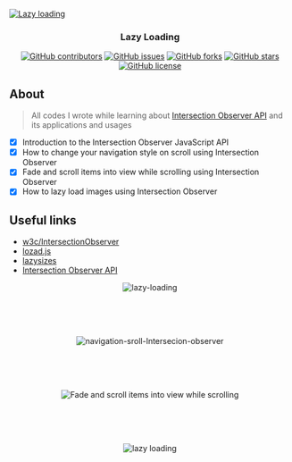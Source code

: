 <p align="center">
  <a href="https://github.com/AbdallahHemdan/Lazy-Loading" rel="noopener">
    
  ![Lazy loading](https://user-images.githubusercontent.com/40190772/91656758-791dc700-eabb-11ea-95d7-94957917dc35.png)
  
  </a>
</p>

<h3 align="center">Lazy Loading</h3>
<div align="center">
  
  [![GitHub contributors](https://img.shields.io/github/contributors/AbdallahHemdan/Lazy-Loading)](https://github.com/AbdallahHemdan/Lazy-Loading/contributors)
  [![GitHub issues](https://img.shields.io/github/issues/AbdallahHemdan/Lazy-Loading)](https://github.com/AbdallahHemdan/Lazy-Loading/issues)
  [![GitHub forks](https://img.shields.io/github/forks/AbdallahHemdan/Lazy-Loading)](https://github.com/AbdallahHemdan/Lazy-Loading/network)
  [![GitHub stars](https://img.shields.io/github/stars/AbdallahHemdan/Lazy-Loading)](https://github.com/AbdallahHemdan/Lazy-Loading/stargazers)
  [![GitHub license](https://img.shields.io/github/license/AbdallahHemdan/Lazy-Loading)](https://github.com/AbdallahHemdan/Lazy-Loading/blob/master/LICENSE)

</div>

## About
> All codes I wrote while learning about [Intersection Observer API](https://developer.mozilla.org/en-US/docs/Web/API/Intersection_Observer_API) and its applications and usages

- [x] Introduction to the Intersection Observer JavaScript API
- [x] How to change your navigation style on scroll using Intersection Observer
- [x] Fade and scroll items into view while scrolling using Intersection Observer
- [x] How to lazy load images using Intersection Observer

## Useful links

- [w3c/IntersectionObserver](https://github.com/w3c/IntersectionObserver)
- [lozad.js](https://github.com/ApoorvSaxena/lozad.js)
- [lazysizes](https://github.com/aFarkas/lazysizes)
- [Intersection Observer API](https://developer.mozilla.org/en-US/docs/Web/API/Intersection_Observer_API)



<div align="center">

![lazy-loading](https://user-images.githubusercontent.com/40190772/91657053-56d97880-eabe-11ea-9380-fb9750053138.gif)

<br /><br /><br />

![navigation-sroll-Intersecion-observer](https://user-images.githubusercontent.com/40190772/91657054-59d46900-eabe-11ea-81c3-488d8d9eccd7.gif)


<br /><br /><br />

![Fade and scroll items into view while scrolling](https://user-images.githubusercontent.com/40190772/91664100-3ffe4a80-eaed-11ea-881d-14d9f1ad829a.gif)

<br /><br /><br />

![lazy loading](https://user-images.githubusercontent.com/40190772/91665493-4a711200-eaf6-11ea-95b3-232718b849f3.gif)


</div>
